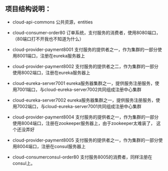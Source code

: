 ## 项目结构说明：
- cloud-api-commons 公共资源，entities
- cloud-consumer-order80 订单系统，支付服务的消费者，使用8080端口，（80端口打不开我也不知道为什么）
- cloud-provider-payment8001 支付服务的提供者之一，作为集群的一部分使用8001端口，注册在eureka服务器上
- cloud-provider-payment8002 支付服务的提供者之二，作为集群的一部分使用8002端口，注册在eureka服务器上
- cloud-eureka-server7001 eureka服务器集群之一，提供服务注册服务，使用7001端口，与cloud-eureka-server7002共同组成注册中心集群
- cloud-eureka-server7002 eureka服务器集群之一，提供服务注册服务，使用7002端口，与cloud-eureka-server7001共同组成注册中心集群
- cloud-provider-payment8004 支付服务的提供者之一，作为集群的一部分使用8004端口，注册在zookeeper服务器上，由于zookeeper太难装了，
  这个还没弄好
  
- cloud-provider-payment8005 支付服务的提供者之一，作为集群的一部分使用8004端口，注册在consul服务器上
- cloud-consumerconsul-order80 支付服务8005的消费者，同样注册在consul上。